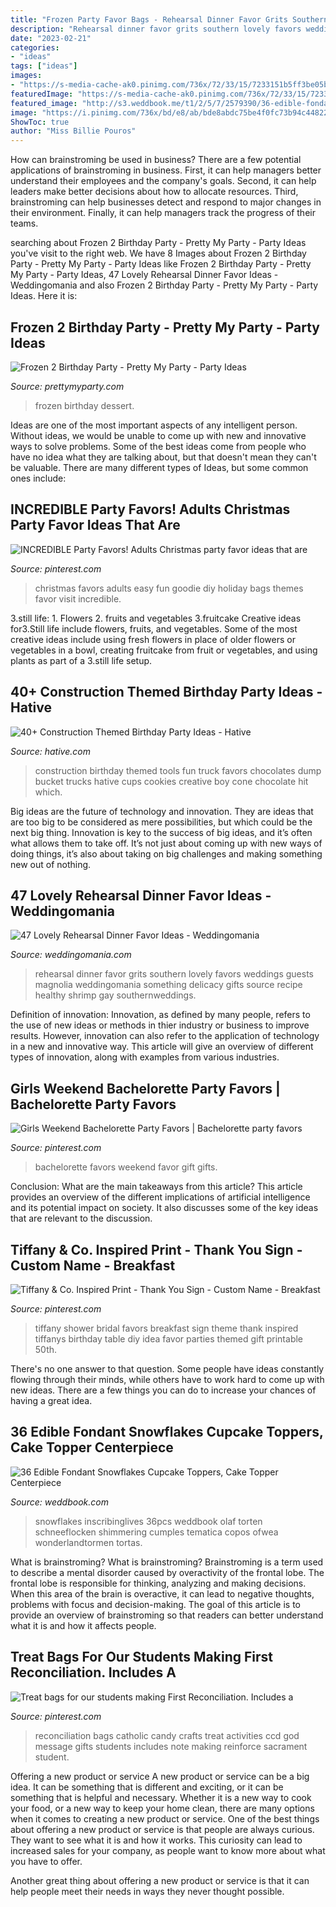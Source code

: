 ```yaml
---
title: "Frozen Party Favor Bags - Rehearsal Dinner Favor Grits Southern Lovely Favors Weddings Guests Magnolia Weddingomania Something Delicacy Gifts Source Recipe Healthy Shrimp Gay Southernweddings"
description: "Rehearsal dinner favor grits southern lovely favors weddings guests magnolia weddingomania something delicacy gifts source recipe healthy shrimp gay southernweddings"
date: "2023-02-21"
categories:
- "ideas"
tags: ["ideas"]
images:
- "https://s-media-cache-ak0.pinimg.com/736x/72/33/15/7233151b5ff3be05b17bfc261d829a37.jpg"
featuredImage: "https://s-media-cache-ak0.pinimg.com/736x/72/33/15/7233151b5ff3be05b17bfc261d829a37.jpg"
featured_image: "http://s3.weddbook.me/t1/2/5/7/2579390/36-edible-fondant-snowflakes-cupcake-toppers-cake-topper-centerpiece-decorations-winter-garland-frozen-wonderland-cookie.jpg"
image: "https://i.pinimg.com/736x/bd/e8/ab/bde8abdc75be4f0fc73b94c448221f47.jpg"
ShowToc: true
author: "Miss Billie Pouros"
---
```



How can brainstroming be used in business?
There are a few potential applications of brainstroming in business. First, it can help managers better understand their employees and the company's goals. Second, it can help leaders make better decisions about how to allocate resources. Third, brainstroming can help businesses detect and respond to major changes in their environment. Finally, it can help managers track the progress of their teams.

	

		
searching about Frozen 2 Birthday Party - Pretty My Party - Party Ideas you've visit to the right web. We have 8 Images about Frozen 2 Birthday Party - Pretty My Party - Party Ideas like Frozen 2 Birthday Party - Pretty My Party - Party Ideas, 47 Lovely Rehearsal Dinner Favor Ideas - Weddingomania and also Frozen 2 Birthday Party - Pretty My Party - Party Ideas. Here it is:
		
    
## Frozen 2 Birthday Party - Pretty My Party - Party Ideas

<img loading=lazy src="https://zolpwsuwoq-flywheel.netdna-ssl.com/wp-content/uploads/2020/02/frozen-party-dessert-pops.jpg" onerror="this.onerror=null;this.src='https://tse1.mm.bing.net/th?id=OIP.fUeKO1K0Wwog31d1eAm_GQHaLF&amp;pid=15.1';" alt="Frozen 2 Birthday Party - Pretty My Party - Party Ideas">

_Source: prettymyparty.com_

>frozen birthday dessert. 

	

Ideas are one of the most important aspects of any intelligent person. Without ideas, we would be unable to come up with new and innovative ways to solve problems. Some of the best ideas come from people who have no idea what they are talking about, but that doesn't mean they can't be valuable. There are many different types of Ideas, but some common ones include:

    
## INCREDIBLE Party Favors! Adults Christmas Party Favor Ideas That Are

<img loading=lazy src="https://i.pinimg.com/736x/0a/78/67/0a7867f2b62c939e1dc04f4963760c02.jpg" onerror="this.onerror=null;this.src='https://tse2.mm.bing.net/th?id=OIP.NTn3rf6MFS1kNKafVxBLkwHaPG&amp;pid=15.1';" alt="INCREDIBLE Party Favors! Adults Christmas party favor ideas that are">

_Source: pinterest.com_

>christmas favors adults easy fun goodie diy holiday bags themes favor visit incredible. 

	

3.still life: 1. Flowers 2. fruits and vegetables 3.fruitcake
Creative ideas for3.Still life include flowers, fruits, and vegetables. Some of the most creative ideas include using fresh flowers in place of older flowers or vegetables in a bowl, creating fruitcake from fruit or vegetables, and using plants as part of a 3.still life setup.

    
## 40+ Construction Themed Birthday Party Ideas - Hative

<img loading=lazy src="https://hative.com/wp-content/uploads/2015/06/construction-birthday-party/37-construction-themed-birthday-party.jpg" onerror="this.onerror=null;this.src='https://tse3.mm.bing.net/th?id=OIP.UgfeAcTSFX2iv97Xi2fV_QHaKX&amp;pid=15.1';" alt="40+ Construction Themed Birthday Party Ideas - Hative">

_Source: hative.com_

>construction birthday themed tools fun truck favors chocolates dump bucket trucks hative cups cookies creative boy cone chocolate hit which. 

	

Big ideas are the future of technology and innovation. They are ideas that are too big to be considered as mere possibilities, but which could be the next big thing. Innovation is key to the success of big ideas, and it’s often what allows them to take off. It’s not just about coming up with new ways of doing things, it’s also about taking on big challenges and making something new out of nothing.

    
## 47 Lovely Rehearsal Dinner Favor Ideas - Weddingomania

<img loading=lazy src="https://i.weddingomania.com/25-lovely-rehearsal-dinner-favor-ideas-17-500x682.jpg" onerror="this.onerror=null;this.src='https://tse4.mm.bing.net/th?id=OIP.7BULGAVXSYXTczZBN66HKQHaKG&amp;pid=15.1';" alt="47 Lovely Rehearsal Dinner Favor Ideas - Weddingomania">

_Source: weddingomania.com_

>rehearsal dinner favor grits southern lovely favors weddings guests magnolia weddingomania something delicacy gifts source recipe healthy shrimp gay southernweddings. 

	

Definition of innovation:
Innovation, as defined by many people, refers to the use of new ideas or methods in thier industry or business to improve results. However, innovation can also refer to the application of technology in a new and innovative way. This article will give an overview of different types of innovation, along with examples from various industries.

    
## Girls Weekend Bachelorette Party Favors | Bachelorette Party Favors

<img loading=lazy src="https://i.pinimg.com/736x/bd/e8/ab/bde8abdc75be4f0fc73b94c448221f47.jpg" onerror="this.onerror=null;this.src='https://tse4.mm.bing.net/th?id=OIP.M_uV3nZjQTEH3_L47CvZTwHaPH&amp;pid=15.1';" alt="Girls Weekend Bachelorette Party Favors | Bachelorette party favors">

_Source: pinterest.com_

>bachelorette favors weekend favor gift gifts. 

	

Conclusion: What are the main takeaways from this article?
This article provides an overview of the different implications of artificial intelligence and its potential impact on society. It also discusses some of the key ideas that are relevant to the discussion.

    
## Tiffany &amp; Co. Inspired Print - Thank You Sign - Custom Name - Breakfast

<img loading=lazy src="https://i.pinimg.com/736x/5c/c7/d9/5cc7d914f84faa803ef4beb1d6aa1f64.jpg" onerror="this.onerror=null;this.src='https://tse3.mm.bing.net/th?id=OIP.M1XE38Ukbf8hdp3Fedz1vAHaJ4&amp;pid=15.1';" alt="Tiffany &amp; Co. Inspired Print - Thank You Sign - Custom Name - Breakfast">

_Source: pinterest.com_

>tiffany shower bridal favors breakfast sign theme thank inspired tiffanys birthday table diy idea favor parties themed gift printable 50th. 

	

There's no one answer to that question. Some people have ideas constantly flowing through their minds, while others have to work hard to come up with new ideas. There are a few things you can do to increase your chances of having a great idea.

    
## 36 Edible Fondant Snowflakes Cupcake Toppers, Cake Topper Centerpiece

<img loading=lazy src="http://s3.weddbook.me/t1/2/5/7/2579390/36-edible-fondant-snowflakes-cupcake-toppers-cake-topper-centerpiece-decorations-winter-garland-frozen-wonderland-cookie.jpg" onerror="this.onerror=null;this.src='https://tse3.mm.bing.net/th?id=OIP.1ZiX7l8hBNbVpwjmcc616wHaLH&amp;pid=15.1';" alt="36 Edible Fondant Snowflakes Cupcake Toppers, Cake Topper Centerpiece">

_Source: weddbook.com_

>snowflakes inscribinglives 36pcs weddbook olaf torten schneeflocken shimmering cumples tematica copos ofwea wonderlandtormen tortas. 

	

What is brainstroming?
What is brainstroming? Brainstroming is a term used to describe a mental disorder caused by overactivity of the frontal lobe. The frontal lobe is responsible for thinking, analyzing and making decisions. When this area of the brain is overactive, it can lead to negative thoughts, problems with focus and decision-making. The goal of this article is to provide an overview of brainstroming so that readers can better understand what it is and how it affects people.

    
## Treat Bags For Our Students Making First Reconciliation. Includes A

<img loading=lazy src="https://s-media-cache-ak0.pinimg.com/736x/72/33/15/7233151b5ff3be05b17bfc261d829a37.jpg" onerror="this.onerror=null;this.src='https://tse1.mm.bing.net/th?id=OIP.UMyS555K_lLkA7YFCkp1ggHaJ6&amp;pid=15.1';" alt="Treat bags for our students making First Reconciliation. Includes a">

_Source: pinterest.com_

>reconciliation bags catholic candy crafts treat activities ccd god message gifts students includes note making reinforce sacrament student. 

	

Offering a new product or service
A new product or service can be a big idea. It can be something that is different and exciting, or it can be something that is helpful and necessary. Whether it is a new way to cook your food, or a new way to keep your home clean, there are many options when it comes to creating a new product or service. 
One of the best things about offering a new product or service is that people are always curious. They want to see what it is and how it works. This curiosity can lead to increased sales for your company, as people want to know more about what you have to offer. 

Another great thing about offering a new product or service is that it can help people meet their needs in ways they never thought possible.

